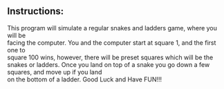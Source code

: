 ## Instructions:
                         
This program will simulate a regular snakes and ladders game, where you will be       
facing the computer. You and the computer start at square 1, and the first one to     
square 100 wins, however, there will be preset squares which will be the snakes or ladders.
Once you land on top of a snake you go down a few squares, and move up if you land    
   on the bottom of a ladder. Good Luck and Have FUN!!!
